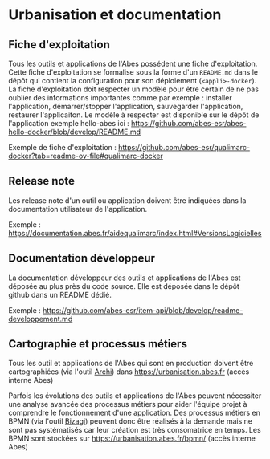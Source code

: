 # Urbanisation et documentation

## Fiche d'exploitation

Tous les outils et applications de l'Abes possédent une fiche d'exploitation. Cette fiche d'exploitation se formalise sous la forme d'un `README.md` dans le dépôt qui contient la configuration pour son déploiement (`<appli>-docker`). La fiche d'exploitation doit respecter un modèle pour être certain de ne pas oublier des informations importantes comme par exemple : installer l'application, démarrer/stopper l'application, sauvegarder l'application, restaurer l'applicaiton. Le modèle à respecter est disponible sur le dépôt de l'application exemple hello-abes ici : https://github.com/abes-esr/abes-hello-docker/blob/develop/README.md

Exemple de fiche d'exploitation : https://github.com/abes-esr/qualimarc-docker?tab=readme-ov-file#qualimarc-docker
## Release note

Les release note d'un outil ou application doivent être indiquées dans la documentation utilisateur de l'application.

Exemple : https://documentation.abes.fr/aidequalimarc/index.html#VersionsLogicielles

## Documentation développeur

La documentation développeur des outils et applications de l'Abes est déposée au plus près du code source. Elle est déposée dans le dépôt github dans un README dédié.

Exemple : https://github.com/abes-esr/item-api/blob/develop/readme-developpement.md

## Cartographie et processus métiers

Tous les outil et applications de l'Abes qui sont en production doivent être cartographiées (via l'outil [Archi](https://www.archimatetool.com/)) dans https://urbanisation.abes.fr (accès interne Abes)

Parfois les évolutions des outils et applications de l'Abes peuvent nécessiter une analyse avancée des processus métiers pour aider l'équipe projet à comprendre le fonctionnement d'une application. Des processus métiers en BPMN (via l'outil [Bizagi](https://www.bizagi.com/)) peuvent donc être réalisés à la demande mais ne sont pas systématisés car leur création est très consomatrice en temps. Les BPMN sont stockées sur https://urbanisation.abes.fr/bpmn/ (accès interne Abes)

 
